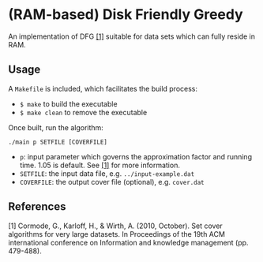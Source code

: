 # (RAM-based) Disk Friendly Greedy
An implementation of DFG [[1]](#1) suitable for data sets which can fully reside in RAM.

## Usage
A `Makefile` is included, which facilitates the build process:
  - `$ make` to build the executable
  - `$ make clean` to remove the executable

Once built, run the algorithm:
```
./main p SETFILE [COVERFILE]
```

  - `p`: input parameter which governs the approximation factor and running time. 1.05 is default. See [[1]](#1) for more information.
  - `SETFILE`: the input data file, e.g. `../input-example.dat`
  - `COVERFILE`: the output cover file (optional), e.g. `cover.dat`

## References
<a id="1">[1]</a>
Cormode, G., Karloff, H., & Wirth, A. (2010, October).
Set cover algorithms for very large datasets.
In Proceedings of the 19th ACM international conference on Information and knowledge management (pp. 479-488).
